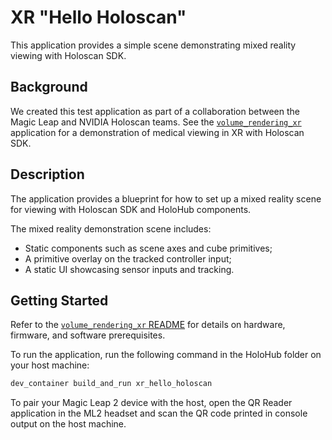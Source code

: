 # XR "Hello Holoscan"

This application provides a simple scene demonstrating mixed reality viewing with Holoscan SDK.

## Background

We created this test application as part of a collaboration between the Magic Leap and NVIDIA Holoscan teams.
See the [`volume_rendering_xr`](/applications/volume_rendering_xr/) application for a demonstration of medical viewing
in XR with Holoscan SDK.

## Description

The application provides a blueprint for how to set up a mixed reality scene for viewing with Holoscan SDK and
HoloHub components.

The mixed reality demonstration scene includes:
- Static components such as scene axes and cube primitives;
- A primitive overlay on the tracked controller input;
- A static UI showcasing sensor inputs and tracking.

## Getting Started

Refer to the [`volume_rendering_xr` README](/applications/volume_rendering_xr/README.md#prerequisites) for details on hardware, firmware, and software prerequisites.

To run the application, run the following command in the HoloHub folder on your host machine:
```bash
dev_container build_and_run xr_hello_holoscan
```

To pair your Magic Leap 2 device with the host, open the QR Reader application in the ML2 headset and scan the QR code printed in console output on the host machine.

